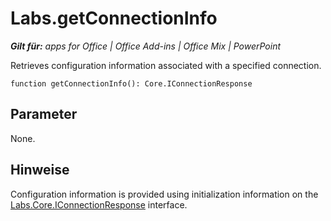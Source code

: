 
# Labs.getConnectionInfo

 _**Gilt für:** apps for Office | Office Add-ins | Office Mix | PowerPoint_

Retrieves configuration information associated with a specified connection.

```
function getConnectionInfo(): Core.IConnectionResponse
```


## Parameter

None.


## Hinweise

Configuration information is provided using initialization information on the [Labs.Core.IConnectionResponse](../../../reference/office-mix/labs.core.iconnectionresponse.md) interface.

